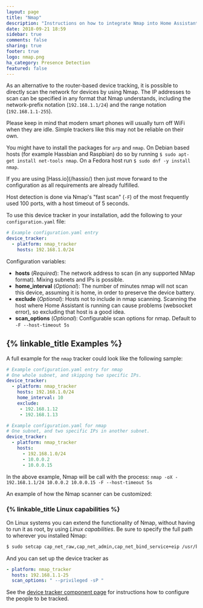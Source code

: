 ```yaml
---
layout: page
title: "Nmap"
description: "Instructions on how to integrate Nmap into Home Assistant."
date: 2018-09-21 18:59
sidebar: true
comments: false
sharing: true
footer: true
logo: nmap.png
ha_category: Presence Detection
featured: false
---
```



As an alternative to the router-based device tracking, it is possible to directly scan the network for devices by using Nmap. The IP addresses to scan can be specified in any format that Nmap understands, including the network-prefix notation (`192.168.1.1/24`) and the range notation (`192.168.1.1-255`).

<p class='note'>
  Please keep in mind that modern smart phones will usually turn off WiFi when they are idle. Simple trackers like this may not be reliable on their own.
</p>

You might have to install the packages for `arp` and `nmap`. On Debian based hosts (for example Hassbian and Raspbian) do so by running `$ sudo apt-get install net-tools nmap`. On a Fedora host run `$ sudo dnf -y install nmap`. 

<p class='note'>
If you are using [Hass.io](/hassio/) then just move forward to the configuration as all requirements are already fulfilled.
</p>

Host detection is done via Nmap's "fast scan" (`-F`) of the most frequently used 100 ports, with a host timeout of 5 seconds.

To use this device tracker in your installation, add the following to your `configuration.yaml` file:

```yaml
# Example configuration.yaml entry
device_tracker:
  - platform: nmap_tracker
    hosts: 192.168.1.0/24
```

Configuration variables:

- **hosts** (*Required*): The network address to scan (in any supported NMap format). Mixing subnets and IPs is possible.
- **home_interval** (*Optional*): The number of minutes nmap will not scan this device, assuming it is home, in order to preserve the device battery.
- **exclude** (*Optional*): Hosts not to include in nmap scanning. Scanning the host where Home Assistant is running can cause problems (websocket error), so excluding that host is a good idea.
- **scan_options** (*Optional*): Configurable scan options for nmap. Default to `-F --host-timeout 5s`

## {% linkable_title Examples %}

A full example for the `nmap` tracker could look like the following sample:

```yaml
# Example configuration.yaml entry for nmap
# One whole subnet, and skipping two specific IPs.
device_tracker:
  - platform: nmap_tracker
    hosts: 192.168.1.0/24
    home_interval: 10
    exclude:
     - 192.168.1.12
     - 192.168.1.13
```

```yaml
# Example configuration.yaml for nmap
# One subnet, and two specific IPs in another subnet.
device_tracker:
  - platform: nmap_tracker
    hosts:
      - 192.168.1.0/24
      - 10.0.0.2
      - 10.0.0.15
```
In the above example, Nmap will be call with the process:
`nmap -oX - 192.168.1.1/24 10.0.0.2 10.0.0.15 -F --host-timeout 5s`

An example of how the Nmap scanner can be customized:

### {% linkable_title Linux capabilities %}

On Linux systems you can extend the functionality of Nmap, without having to run it as root, by using *Linux capabilities*. Be sure to specify the full path to wherever you installed Nmap:

```bash
$ sudo setcap cap_net_raw,cap_net_admin,cap_net_bind_service+eip /usr/bin/nmap
```

And you can set up the device tracker as
```yaml
- platform: nmap_tracker
  hosts: 192.168.1.1-25
  scan_options: " --privileged -sP "
```

See the [device tracker component page](/components/device_tracker/) for instructions how to configure the people to be tracked.
